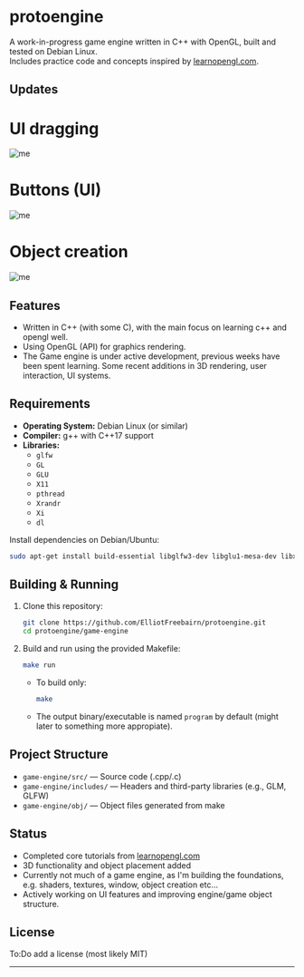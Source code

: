 # protoengine

A work-in-progress game engine written in C++ with OpenGL, built and tested on Debian Linux.  
Includes practice code and concepts inspired by [learnopengl.com](https://learnopengl.com/).

## Updates

# UI dragging
![me](./game-engine/gifts/btn_drag.gif)

# Buttons (UI)
![me](./game-engine/gifts/btn_click.gif)

# Object creation
![me](./game-engine/gifts/click.gif)

## Features

- Written in C++ (with some C), with the main focus on learning c++ and opengl well.
- Using OpenGL (API) for graphics rendering.
- The Game engine is under active development, previous weeks have been spent learning. Some recent additions in 3D rendering, user interaction, UI systems.

## Requirements

- **Operating System:** Debian Linux (or similar)
- **Compiler:** g++ with C++17 support
- **Libraries:**
  - `glfw`
  - `GL`
  - `GLU`
  - `X11`
  - `pthread`
  - `Xrandr`
  - `Xi`
  - `dl`

Install dependencies on Debian/Ubuntu:
```sh
sudo apt-get install build-essential libglfw3-dev libglu1-mesa-dev libxi-dev libxrandr-dev libx11-dev
```

## Building & Running

1. Clone this repository:
    ```sh
    git clone https://github.com/ElliotFreebairn/protoengine.git
    cd protoengine/game-engine
    ```

2. Build and run using the provided Makefile:
    ```sh
    make run
    ```

    - To build only:
      ```sh
      make
      ```
    - The output binary/executable is named `program` by default (might later to something more appropiate).

## Project Structure

- `game-engine/src/` — Source code (.cpp/.c)
- `game-engine/includes/` — Headers and third-party libraries (e.g., GLM, GLFW)
- `game-engine/obj/` —  Object files generated from make

## Status

- Completed core tutorials from [learnopengl.com](https://learnopengl.com/)
- 3D functionality and object placement added
- Currently not much of a game engine, as I'm building the foundations, e.g. shaders, textures, window, object creation etc...
- Actively working on UI features and improving engine/game object structure.

## License

To:Do add a license (most likely MIT)

---
